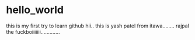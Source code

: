 # hello_world
this is my first try to learn github
hii..
this is yash patel from itawa........
rajpal the fuckboiiiiiii.............
